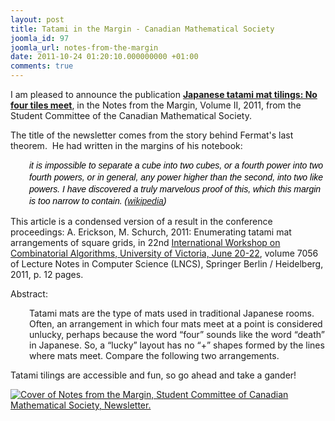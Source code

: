 ```yaml
---
layout: post
title: Tatami in the Margin - Canadian Mathematical Society
joomla_id: 97
joomla_url: notes-from-the-margin
date: 2011-10-24 01:20:10.000000000 +01:00
comments: true
---
```

<p>I am pleased to announce the publication <a href="images/pdf/CMSS_newsletterSEPT11_v9.pdf"><strong>Japanese tatami mat tilings: No four tiles meet</strong></a>, in the Notes from the Margin, Volume II, 2011, from the Student Committee of the Canadian Mathematical Society.</p>
<p>The title of the newsletter comes from the story behind Fermat's last theorem.  He had written in the margins of his notebook:</p>
<p style="padding-left: 30px;"><span style="color: #000000; font-family: sans-serif; font-style: italic; line-height: 19px;">it is impossible to separate a cube into two cubes, or a fourth power into two fourth powers, or in general, any power higher than the second, into two like powers. I have discovered a truly marvelous proof of this, which this margin is too narrow to contain. (<a href="http://en.wikipedia.org/wiki/Fermat's_Last_Theorem">wikipedia</a>)</span></p>
<p>This article is a condensed version of a result in the conference proceedings: A. Erickson, M. Schurch, 2011: Enumerating tatami mat arrangements of square grids, in 22nd <a href="http://webhome.cs.uvic.ca/%7Ewendym/IWOCA/IWOCA_2011.html" title="IWOCA 2011">International Workshop on Combinatorial Algorithms, University of Victoria, June 20-22</a>, volume 7056 of <span class="s1">Lecture Notes in Computer Science (LNCS)</span>, Springer Berlin / Heidelberg, 2011, p. 12 pages.</p>
<p>Abstract:</p>
<p class="p1" style="padding-left: 30px;">Tatami mats are the type of mats used in traditional Japanese rooms. Often, an arrangement in which four mats meet at a point is considered unlucky, perhaps because the word “four” sounds like the word “death” in Japanese. So, a “lucky” layout has no “+” shapes formed by the lines where mats meet. Compare the following two arrangements.</p>
<p class="p1">Tatami tilings are accessible and fun, so go ahead and take a gander!</p>
<p class="p1"><a href="images/pdf/CMSS_newsletterSEPT11_v9.pdf"><img src="{{ site.baseurl }}/images/images/stories/notes-from-the-margin-cover.png" border="0" alt="Cover of Notes from the Margin, Student Committee of Canadian Mathematical Society, Newsletter." title="Notes from the Margin, Cover." /></a></p>
<p> </p>
